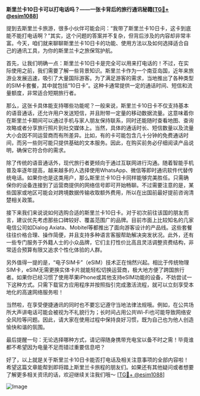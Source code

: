 **斯里兰卡10日卡可以打电话吗？——一张卡背后的旅行通讯秘籍[[TG💪+ @esim1088](https://t.me/s/esim1088)]**

提到去斯里兰卡旅游，很多小伙伴可能会问：“我带了斯里兰卡10日卡，这卡到底能不能打电话啊？”其实，这个问题的答案并不复杂，但背后涉及的内容却非常丰富。今天，咱们就来聊聊斯里兰卡10日卡的功能、使用方法以及如何选择适合自己的通讯工具，为你的斯里兰卡之旅保驾护航。

首先，让我们明确一点：斯里兰卡10日卡是完全可以用来打电话的！不过，在实际使用之前，我们需要了解一些背景知识。斯里兰卡作为一个南亚岛国，近年来旅游业发展迅速，吸引了大量国际游客。为了满足游客的需求，当地推出了各种类型的SIM卡套餐，其中就包括“10日卡”。这种卡通常提供一定的通话时间、短信和流量额度，非常适合短期旅行者。

那么，这张卡具体能支持哪些功能呢？一般来说，斯里兰卡10日卡不仅支持基本的语音通话，还允许用户发送短信，并且附带一定量的移动数据流量。这意味着你在斯里兰卡期间可以通过手机与家人朋友保持联系，同时还能随时查看地图、查询攻略或者分享旅行照片到社交媒体上。当然，具体的通话时长、短信数量以及流量大小会因不同运营商而有所差异。比如，有的卡可能包含几十分钟的免费通话时间，而另一些则可能只提供基础的文本服务。因此，在购买前务必仔细阅读产品说明，确保它符合你的需求。

除了传统的语音通话外，现代旅行者更倾向于通过互联网进行沟通。随着智能手机普及率逐年提高，越来越多的人选择使用WhatsApp、微信等即时通讯软件代替传统电话。如果你也是这类用户，那么斯里兰卡10日卡同样能够完美胜任。只需确保你的设备连接到了运营商提供的网络信号即可开始畅聊。不过需要注意的是，某些国家或地区可能会对跨境数据传输收取额外费用，所以在出国前最好提前咨询清楚相关政策。

接下来我们来说说如何选购合适的斯里兰卡10日卡。对于初次前往该国的朋友而言，建议优先考虑那些口碑较好、覆盖范围广的品牌。目前市面上比较知名的几家电信公司如Dialog Axiata、Mobitel等都推出了面向游客设计的产品线。这些套餐往往价格合理、操作简便，并且支持多种语言客服帮助解决突发状况。此外，还有一些专门服务于外籍人士的小众品牌，它们主打性价比高且灵活调整资费结构，非常适合预算有限又追求个性化体验的人群。

另外值得一提的是，“电子SIM卡”（eSIM）技术正在悄然兴起。相比于传统物理SIM卡，eSIM无需更换实体卡片就能轻松切换运营商，极大地方便了跨国旅行者。如果你已经习惯了使用苹果iPhone或其他支持eSIM功能的设备，不妨尝试一下这种方式。只需下载官方应用程序并按照指引完成激活流程，就可以立刻享受本地化的高速网络服务啦！

当然啦，在享受便捷通讯的同时也不要忘记遵守当地法律法规哦。例如，在公共场所大声讲电话可能会被视为不礼貌行为；长时间占用公共Wi-Fi也可能导致网络安全风险等问题。因此，请大家在使用过程中保持良好习惯，既为自己也为他人创造愉快和谐的氛围。

最后提醒一句：无论选择哪种方式，请记得随身携带充电宝以备不时之需！毕竟谁都不希望因为电量不足而错过重要信息吧？

好了，以上就是关于斯里兰卡10日卡能否打电话及相关注意事项的全部内容啦！希望这篇文章能帮到即将踏上斯里兰卡旅程的朋友们。如果还有其他疑问或者想要了解更多相关资讯的话，欢迎继续关注我们哦～ [[TG💪+ @esim1088](https://t.me/s/esim1088)] 

![Image](https://i.postimg.cc/4NQfJmqS/Snipaste-2025-05-13-00-14-12.png)